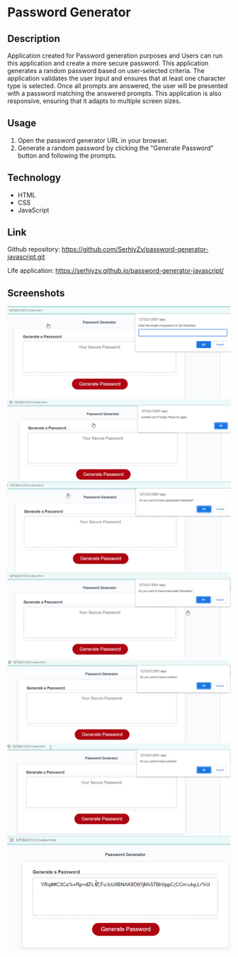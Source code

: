 # Password Generator 

## Description

Application created for Password generation purposes and Users can run this application and create a more secure password. 
This application generates a random password based on user-selected criteria. The application validates the user input and ensures that at least one character type is selected. Once all prompts are answered, the user will be presented with a password matching the answered prompts. This application is also responsive, ensuring that it adapts to multiple screen sizes.

## Usage

1. Open the password generator URL in your browser.
2. Generate a random password by clicking the "Generate Password" button and following the prompts.

## Technology

* HTML
* CSS
* JavaScript

## Link

Github repository:
https://github.com/SerhiyZv/password-generator-javascript.git

Life application:
https://serhiyzv.github.io/password-generator-javascript/


## Screenshots

![First ScreenShot](./Assets/images/PassGen_ScreenShot_1.jpg)
![Second ScreenShot](./Assets/images/PassGen_ScreenShot_2.jpg)
![Third ScreenShot](./Assets/images/PassGen_ScreenShot_3.jpg)
![Fourth ScreenShot](./Assets/images/PassGen_ScreenShot_4.jpg)
![Fifth ScreenShot](./Assets/images/PassGen_ScreenShot_5.jpg)
![Sixth ScreenShot](./Assets/images/PassGen_ScreenShot_6.jpg)
![Seventh ScreenShot](./Assets//images/PassGen_ScreenShot_7.jpg)



